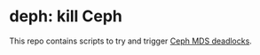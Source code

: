 # deph: kill Ceph

This repo contains scripts to try and trigger [Ceph MDS deadlocks](https://tracker.ceph.com/issues/65607).
